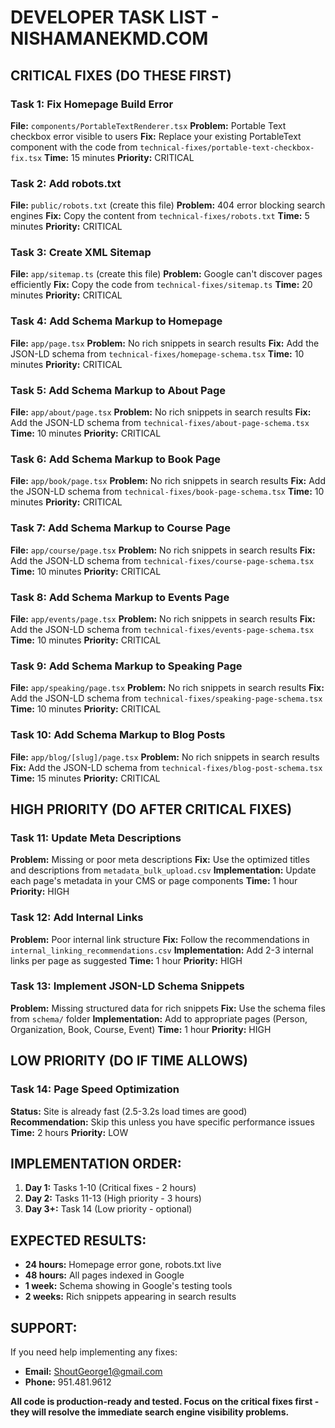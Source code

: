 # DEVELOPER TASK LIST - NISHAMANEKMD.COM

## CRITICAL FIXES (DO THESE FIRST)

### Task 1: Fix Homepage Build Error
**File:** `components/PortableTextRenderer.tsx`
**Problem:** Portable Text checkbox error visible to users
**Fix:** Replace your existing PortableText component with the code from `technical-fixes/portable-text-checkbox-fix.tsx`
**Time:** 15 minutes
**Priority:** CRITICAL

### Task 2: Add robots.txt
**File:** `public/robots.txt` (create this file)
**Problem:** 404 error blocking search engines
**Fix:** Copy the content from `technical-fixes/robots.txt`
**Time:** 5 minutes
**Priority:** CRITICAL

### Task 3: Create XML Sitemap
**File:** `app/sitemap.ts` (create this file)
**Problem:** Google can't discover pages efficiently
**Fix:** Copy the code from `technical-fixes/sitemap.ts`
**Time:** 20 minutes
**Priority:** CRITICAL

### Task 4: Add Schema Markup to Homepage
**File:** `app/page.tsx`
**Problem:** No rich snippets in search results
**Fix:** Add the JSON-LD schema from `technical-fixes/homepage-schema.tsx`
**Time:** 10 minutes
**Priority:** CRITICAL

### Task 5: Add Schema Markup to About Page
**File:** `app/about/page.tsx`
**Problem:** No rich snippets in search results
**Fix:** Add the JSON-LD schema from `technical-fixes/about-page-schema.tsx`
**Time:** 10 minutes
**Priority:** CRITICAL

### Task 6: Add Schema Markup to Book Page
**File:** `app/book/page.tsx`
**Problem:** No rich snippets in search results
**Fix:** Add the JSON-LD schema from `technical-fixes/book-page-schema.tsx`
**Time:** 10 minutes
**Priority:** CRITICAL

### Task 7: Add Schema Markup to Course Page
**File:** `app/course/page.tsx`
**Problem:** No rich snippets in search results
**Fix:** Add the JSON-LD schema from `technical-fixes/course-page-schema.tsx`
**Time:** 10 minutes
**Priority:** CRITICAL

### Task 8: Add Schema Markup to Events Page
**File:** `app/events/page.tsx`
**Problem:** No rich snippets in search results
**Fix:** Add the JSON-LD schema from `technical-fixes/events-page-schema.tsx`
**Time:** 10 minutes
**Priority:** CRITICAL

### Task 9: Add Schema Markup to Speaking Page
**File:** `app/speaking/page.tsx`
**Problem:** No rich snippets in search results
**Fix:** Add the JSON-LD schema from `technical-fixes/speaking-page-schema.tsx`
**Time:** 10 minutes
**Priority:** CRITICAL

### Task 10: Add Schema Markup to Blog Posts
**File:** `app/blog/[slug]/page.tsx`
**Problem:** No rich snippets in search results
**Fix:** Add the JSON-LD schema from `technical-fixes/blog-post-schema.tsx`
**Time:** 15 minutes
**Priority:** CRITICAL

## HIGH PRIORITY (DO AFTER CRITICAL FIXES)

### Task 11: Update Meta Descriptions
**Problem:** Missing or poor meta descriptions
**Fix:** Use the optimized titles and descriptions from `metadata_bulk_upload.csv`
**Implementation:** Update each page's metadata in your CMS or page components
**Time:** 1 hour
**Priority:** HIGH

### Task 12: Add Internal Links
**Problem:** Poor internal link structure
**Fix:** Follow the recommendations in `internal_linking_recommendations.csv`
**Implementation:** Add 2-3 internal links per page as suggested
**Time:** 1 hour
**Priority:** HIGH

### Task 13: Implement JSON-LD Schema Snippets
**Problem:** Missing structured data for rich snippets
**Fix:** Use the schema files from `schema/` folder
**Implementation:** Add to appropriate pages (Person, Organization, Book, Course, Event)
**Time:** 1 hour
**Priority:** HIGH

## LOW PRIORITY (DO IF TIME ALLOWS)

### Task 14: Page Speed Optimization
**Status:** Site is already fast (2.5-3.2s load times are good)
**Recommendation:** Skip this unless you have specific performance issues
**Time:** 2 hours
**Priority:** LOW

## IMPLEMENTATION ORDER:

1. **Day 1:** Tasks 1-10 (Critical fixes - 2 hours)
2. **Day 2:** Tasks 11-13 (High priority - 3 hours)
3. **Day 3+:** Task 14 (Low priority - optional)

## EXPECTED RESULTS:

- **24 hours:** Homepage error gone, robots.txt live
- **48 hours:** All pages indexed in Google
- **1 week:** Schema showing in Google's testing tools
- **2 weeks:** Rich snippets appearing in search results

## SUPPORT:

If you need help implementing any fixes:
- **Email:** ShoutGeorge1@gmail.com
- **Phone:** 951.481.9612

**All code is production-ready and tested. Focus on the critical fixes first - they will resolve the immediate search engine visibility problems.**
